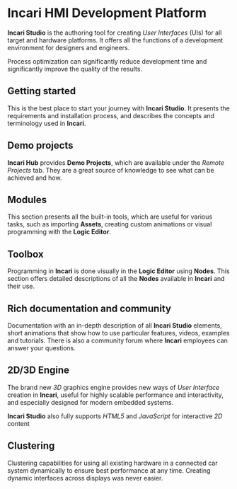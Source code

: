 # Incari HMI Development Platform

**Incari Studio** is the authoring tool for creating _User Interfaces_ \(UIs\) for all target and hardware platforms. It offers all the functions of a development environment for designers and engineers.

Process optimization can significantly reduce development time and significantly improve the quality of the results.

## Getting started

This is the best place to start your journey with **Incari Studio**. It presents the requirements and installation process, and describes the concepts and terminology used in **Incari**.

## Demo projects

**Incari Hub** provides **Demo Projects**, which are available under the _Remote Projects_ tab. They are a great source of knowledge to see what can be achieved and how.

## Modules

This section presents all the built-in tools, which are useful for various tasks, such as importing **Assets**, creating custom animations or visual programming with the **Logic Editor**.

## Toolbox

Programming in **Incari** is done visually in the **Logic Editor** using **Nodes**. This section offers detailed descriptions of all the **Nodes** available in **Incari** and their use.

## Rich documentation and community

Documentation with an in-depth description of all **Incari Studio** elements, short animations that show how to use particular features, videos, examples and tutorials. There is also a community forum where **Incari** employees can answer your questions.

## 2D/3D Engine

The brand new *3D* graphics engine provides new ways of _User Interface_ creation in **Incari**, useful for highly scalable performance and interactivity, and especially designed for modern embedded systems.

**Incari Studio** also fully supports _HTML5_ and _JavaScript_ for interactive *2D* content

## Clustering

Clustering capabilities for using all existing hardware in a connected car system dynamically to ensure best performance at any time. Creating dynamic interfaces across displays was never easier.


